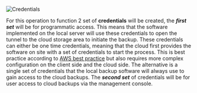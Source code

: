 ![Credentials](https://em-proposal-assets.now.sh/public/png/credentials.png)

For this operation to function 2 set of **credentials** will be created, the ***first set*** will be for programmatic access. This means that the software implemented on the local server will use these credentials to open the tunnel to the cloud storage area to initiate the backup. These credentials can either be one time credentials, meaning that the cloud first provides the software on site with a set of credentials to start the process. This is best practice according to [AWS best practice](https://docs.aws.amazon.com/IAM/latest/UserGuide/best-practices.html) but also requires more complex configuration on the client side and the cloud side. The alternative is a single set of credentials that the local backup software will always use to gain access to the cloud backups. The ***second set*** of credentials will be for user access to cloud backups via the management console.